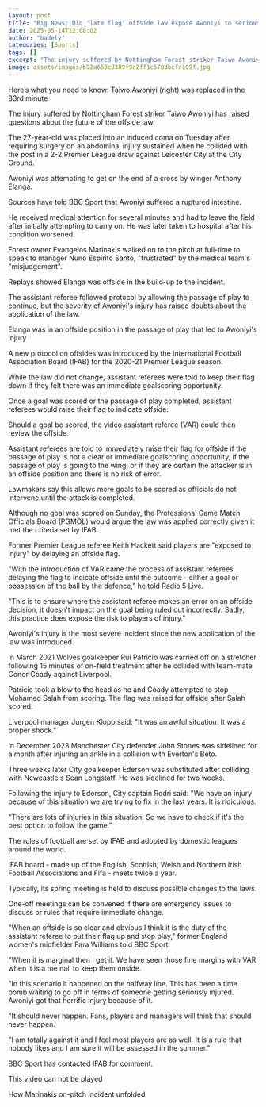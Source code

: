 ```yaml
---
layout: post
title: "Big News: Did 'late flag' offside law expose Awoniyi to serious injury?"
date: 2025-05-14T12:08:02
author: "badely"
categories: [Sports]
tags: []
excerpt: "The injury suffered by Nottingham Forest striker Taiwo Awoniyi has raised questions about the application of the offside law."
image: assets/images/b92a650c0389f9a2ff1c578dbcfa109f.jpg
---
```


Here’s what you need to know: Taiwo Awoniyi (right) was replaced in the 83rd minute

The injury suffered by Nottingham Forest striker Taiwo Awoniyi has raised questions about the future of the offside law.

The 27-year-old was placed into an induced coma on Tuesday after requiring surgery on an abdominal injury sustained when he collided with the post in a 2-2 Premier League draw against Leicester City at the City Ground.

Awoniyi was attempting to get on the end of a cross by winger Anthony Elanga.

Sources have told BBC Sport that Awoniyi suffered a ruptured intestine.

He received medical attention for several minutes and had to leave the field after initially attempting to carry on. He was later taken to hospital after his condition worsened.

Forest owner Evangelos Marinakis walked on to the pitch at full-time to speak to manager Nuno Espirito Santo, "frustrated" by the medical team's "misjudgement". 

Replays showed Elanga was offside in the build-up to the incident.

The assistant referee followed protocol by allowing the passage of play to continue, but the severity of Awoniyi's injury has raised doubts about the application of the law.

Elanga was in an offside position in the passage of play that led to Awoniyi's injury 

A new protocol on offsides was introduced by the International Football Association Board (IFAB) for the 2020-21 Premier League season.

While the law did not change, assistant referees were told to keep their flag down if they felt there was an immediate goalscoring opportunity.

Once a goal was scored or the passage of play completed, assistant referees would raise their flag to indicate offside.

Should a goal be scored, the video assistant referee (VAR) could then review the offside.

Assistant referees are told to immediately raise their flag for offside if the passage of play is not a clear or immediate goalscoring opportunity, if the passage of play is going to the wing, or if they are certain the attacker is in an offside position and there is no risk of error.

Lawmakers say this allows more goals to be scored as officials do not intervene until the attack is completed.

Although no goal was scored on Sunday, the Professional Game Match Officials Board (PGMOL) would argue the law was applied correctly given it met the criteria set by IFAB.

Former Premier League referee Keith Hackett said players are "exposed to injury" by delaying an offside flag.

"With the introduction of VAR came the process of assistant referees delaying the flag to indicate offside until the outcome - either a goal or possession of the ball by the defence," he told Radio 5 Live.

"This is to ensure where the assistant referee makes an error on an offside decision, it doesn't impact on the goal being ruled out incorrectly. Sadly, this practice does expose the risk to players of injury."

Awoniyi's injury is the most severe incident since the new application of the law was introduced.

In March 2021 Wolves goalkeeper Rui Patricio was carried off on a stretcher following 15 minutes of on-field treatment after he collided with team-mate Conor Coady against Liverpool.

Patricio took a blow to the head as he and Coady attempted to stop Mohamed Salah from scoring. The flag was raised for offside after Salah scored.

Liverpool manager Jurgen Klopp said: "It was an awful situation. It was a proper shock."

In December 2023 Manchester City defender John Stones was sidelined for a month after injuring an ankle in a collision with Everton's Beto.

Three weeks later City goalkeeper Ederson was substituted after colliding with Newcastle's Sean Longstaff. He was sidelined for two weeks.

Following the injury to Ederson, City captain Rodri said: "We have an injury because of this situation we are trying to fix in the last years. It is ridiculous.

"There are lots of injuries in this situation. So we have to check if it's the best option to follow the game."

The rules of football are set by IFAB and adopted by domestic leagues around the world.

IFAB board - made up of the English, Scottish, Welsh and Northern Irish Football Associations and Fifa - meets twice a year.

Typically, its spring meeting is held to discuss possible changes to the laws.

One-off meetings can be convened if there are emergency issues to discuss or rules that require immediate change.

"When an offside is so clear and obvious I think it is the duty of the assistant referee to put their flag up and stop play," former England women's midfielder Fara Williams told BBC Sport.

"When it is marginal then I get it. We have seen those fine margins with VAR when it is a toe nail to keep them onside.

"In this scenario it happened on the halfway line. This has been a time bomb waiting to go off in terms of someone getting seriously injured. Awoniyi got that horrific injury because of it.

"It should never happen. Fans, players and managers will think that should never happen.

"I am totally against it and I feel most players are as well. It is a rule that nobody likes and I am sure it will be assessed in the summer."

BBC Sport has contacted IFAB for comment.

This video can not be played

How Marinakis on-pitch incident unfolded

